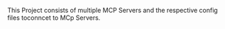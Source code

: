 This Project consists of multiple MCP Servers and the respective config files toconncet to MCp Servers.
